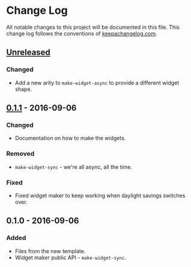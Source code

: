 # Change Log
All notable changes to this project will be documented in this file. This change log follows the conventions of [keepachangelog.com](http://keepachangelog.com/).

## [Unreleased]
### Changed
- Add a new arity to `make-widget-async` to provide a different widget shape.

## [0.1.1] - 2016-09-06
### Changed
- Documentation on how to make the widgets.

### Removed
- `make-widget-sync` - we're all async, all the time.

### Fixed
- Fixed widget maker to keep working when daylight savings switches over.

## 0.1.0 - 2016-09-06
### Added
- Files from the new template.
- Widget maker public API - `make-widget-sync`.

[Unreleased]: https://github.com/your-name/clojurebot/compare/0.1.1...HEAD
[0.1.1]: https://github.com/your-name/clojurebot/compare/0.1.0...0.1.1
